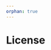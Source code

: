 ```yaml
---
orphan: true
---
```


# License

```{include} ../LICENSE

```
                                                                                                                                                                                                                                                                                                        